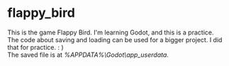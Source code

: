 # flappy_bird
This is the game Flappy Bird. I'm  learning Godot, and this is a practice.  
The code about saving and loading can be used for a bigger project. I did that for practice. : )  
The saved file is at *%APPDATA%\Godot\app_userdata*.
